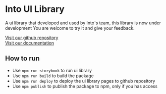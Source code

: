 # Into UI Library

A ui library that developed and used by Into`s team, this library is now under development
You are welcome to try it and give your feedback.

[Visit our github repository](https://github.com/IntoExpert/into-ui-library)
<br/>
[Visit our documentation](https://intoexpert.github.io/into-ui-library/?path=/story/example-introduction--page)

## How to run

- Use `npm run storybook` to run ui library
- Use `npm run build` to build the package
- Use `npm run deploy` to deploy the ui library pages to github repository
- Use `npm publish` to publish the package to npm, only if you has access
